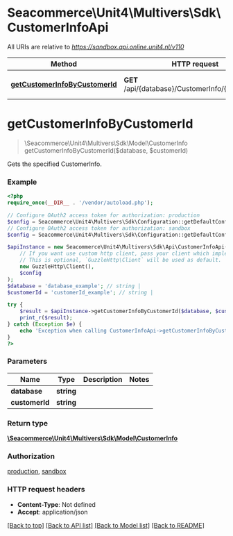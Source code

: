 # Seacommerce\Unit4\Multivers\Sdk\CustomerInfoApi

All URIs are relative to *https://sandbox.api.online.unit4.nl/v110*

Method | HTTP request | Description
------------- | ------------- | -------------
[**getCustomerInfoByCustomerId**](CustomerInfoApi.md#getCustomerInfoByCustomerId) | **GET** /api/{database}/CustomerInfo/{customerId} | Gets the specified CustomerInfo.


# **getCustomerInfoByCustomerId**
> \Seacommerce\Unit4\Multivers\Sdk\Model\CustomerInfo getCustomerInfoByCustomerId($database, $customerId)

Gets the specified CustomerInfo.

### Example
```php
<?php
require_once(__DIR__ . '/vendor/autoload.php');

// Configure OAuth2 access token for authorization: production
$config = Seacommerce\Unit4\Multivers\Sdk\Configuration::getDefaultConfiguration()->setAccessToken('YOUR_ACCESS_TOKEN');
// Configure OAuth2 access token for authorization: sandbox
$config = Seacommerce\Unit4\Multivers\Sdk\Configuration::getDefaultConfiguration()->setAccessToken('YOUR_ACCESS_TOKEN');

$apiInstance = new Seacommerce\Unit4\Multivers\Sdk\Api\CustomerInfoApi(
    // If you want use custom http client, pass your client which implements `GuzzleHttp\ClientInterface`.
    // This is optional, `GuzzleHttp\Client` will be used as default.
    new GuzzleHttp\Client(),
    $config
);
$database = 'database_example'; // string | 
$customerId = 'customerId_example'; // string | 

try {
    $result = $apiInstance->getCustomerInfoByCustomerId($database, $customerId);
    print_r($result);
} catch (Exception $e) {
    echo 'Exception when calling CustomerInfoApi->getCustomerInfoByCustomerId: ', $e->getMessage(), PHP_EOL;
}
?>
```

### Parameters

Name | Type | Description  | Notes
------------- | ------------- | ------------- | -------------
 **database** | **string**|  |
 **customerId** | **string**|  |

### Return type

[**\Seacommerce\Unit4\Multivers\Sdk\Model\CustomerInfo**](../Model/CustomerInfo.md)

### Authorization

[production](../../README.md#production), [sandbox](../../README.md#sandbox)

### HTTP request headers

 - **Content-Type**: Not defined
 - **Accept**: application/json

[[Back to top]](#) [[Back to API list]](../../README.md#documentation-for-api-endpoints) [[Back to Model list]](../../README.md#documentation-for-models) [[Back to README]](../../README.md)

